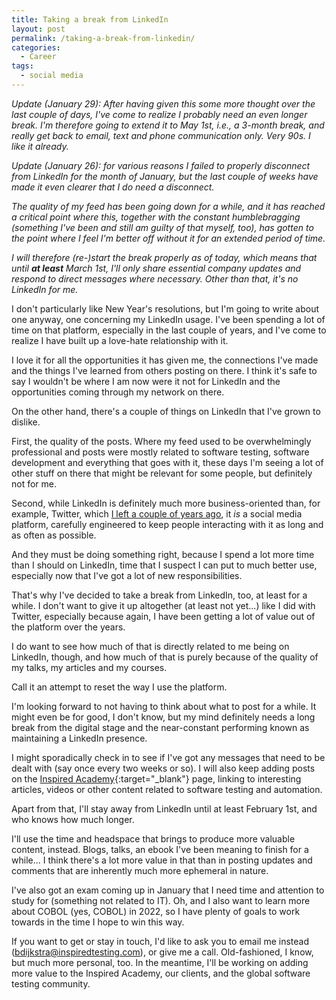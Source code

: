 ```yaml
---
title: Taking a break from LinkedIn
layout: post
permalink: /taking-a-break-from-linkedin/
categories:
  - Career
tags:
  - social media
---
```

_Update (January 29): After having given this some more thought over the last couple of days, I've come to realize I probably need an even longer break. I'm therefore going to extend it to May 1st, i.e., a 3-month break, and really get back to email, text and phone communication only. Very 90s. I like it already._ 

_Update (January 26): for various reasons I failed to properly disconnect from LinkedIn for the month of January, but the last couple of weeks have made it even clearer that I do need a disconnect._

_The quality of my feed has been going down for a while, and it has reached a critical point where this, together with the constant humblebragging (something I've been and still am guilty of that myself, too), has gotten to the point where I feel I'm better off without it for an extended period of time._

_I will therefore (re-)start the break properly as of today, which means that until **at least** March 1st, I'll only share essential company updates and respond to direct messages where necessary. Other than that, it's no LinkedIn for me._

I don't particularly like New Year's resolutions, but I'm going to write about one anyway, one concerning my LinkedIn usage. I've been spending a lot of time on that platform, especially in the last couple of years, and I've come to realize I have built up a love-hate relationship with it.

I love it for all the opportunities it has given me, the connections I've made and the things I've learned from others posting on there. I think it's safe to say I wouldn't be where I am now were it not for LinkedIn and the opportunities coming through my network on there.

On the other hand, there's a couple of things on LinkedIn that I've grown to dislike.

First, the quality of the posts. Where my feed used to be overwhelmingly professional and posts were mostly related to software testing, software development and everything that goes with it, these days I'm seeing a lot of other stuff on there that might be relevant for some people, but definitely not for me.

Second, while LinkedIn is definitely much more business-oriented than, for example, Twitter, which [I left a couple of years ago](/on-quitting-twitter-and-looking-forward/), it _is_ a social media platform, carefully engineered to keep people interacting with it as long and as often as possible.

And they must be doing something right, because I spend a lot more time than I should on LinkedIn, time that I suspect I can put to much better use, especially now that I've got a lot of new responsibilities.

That's why I've decided to take a break from LinkedIn, too, at least for a while. I don't want to give it up altogether (at least not yet...) like I did with Twitter, especially because again, I have been getting a lot of value out of the platform over the years.

I do want to see how much of that is directly related to me being on LinkedIn, though, and how much of that is purely because of the quality of my talks, my articles and my courses.

Call it an attempt to reset the way I use the platform.

I'm looking forward to not having to think about what to post for a while. It might even be for good, I don't know, but my mind definitely needs a long break from the digital stage and the near-constant performing known as maintaining a LinkedIn presence.

I might sporadically check in to see if I've got any messages that need to be dealt with (say once every two weeks or so). I will also keep adding posts on the [Inspired Academy](https://www.inspiredtesting.com/academy){:target="_blank"} page, linking to interesting articles, videos or other content related to software testing and automation.

Apart from that, I'll stay away from LinkedIn until at least February 1st, and who knows how much longer.

I'll use the time and headspace that brings to produce more valuable content, instead. Blogs, talks, an ebook I've been meaning to finish for a while... I think there's a lot more value in that than in posting updates and comments that are inherently much more ephemeral in nature.

I've also got an exam coming up in January that I need time and attention to study for (something not related to IT). Oh, and I also want to learn more about COBOL (yes, COBOL) in 2022, so I have plenty of goals to work towards in the time I hope to win this way.  

If you want to get or stay in touch, I'd like to ask you to email me instead (bdijkstra@inspiredtesting.com), or give me a call. Old-fashioned, I know, but much more personal, too. In the meantime, I'll be working on adding more value to the Inspired Academy, our clients, and the global software testing community.